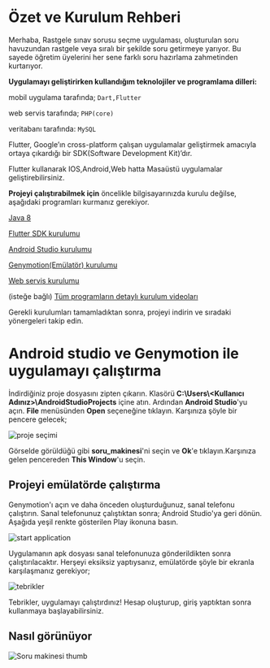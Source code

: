 # Özet ve Kurulum Rehberi

Merhaba, Rastgele sınav sorusu seçme uygulaması, oluşturulan soru havuzundan rastgele veya sıralı bir şekilde soru getirmeye yarıyor. Bu sayede öğretim üyelerini her sene farklı soru hazırlama zahmetinden kurtarıyor. 

**Uygulamayı geliştirirken kullandığım teknolojiler ve programlama dilleri:**

mobil uygulama tarafında; `Dart,Flutter`

web servis tarafında; `PHP(core)`

veritabanı tarafında: `MySQL`

Flutter, Google’ın cross-platform çalışan uygulamalar geliştirmek amacıyla ortaya çıkardığı bir SDK(Software Development Kit)’dır.

Flutter kullanarak IOS,Android,Web hatta Masaüstü uygulamalar geliştirebilirsiniz.

**Projeyi çalıştırabilmek için** öncelikle bilgisayarınızda kurulu değilse, aşağıdaki programları kurmanız gerekiyor.


[Java 8](https://www.oracle.com/tr/java/technologies/javase/javase-jdk8-downloads.html)

[Flutter SDK kurulumu](https://flutter.dev/docs/get-started/install)

[Android Studio kurulumu](https://flutter.dev/docs/get-started/editor)

[Genymotion(Emülatör) kurulumu](https://www.youtube.com/watch?v=ci8gCf5rd1Q)

[Web servis kurulumu](https://github.com/berkayismus/PSWS#%C3%B6zet-ve-kurulum-rehberi)

(isteğe bağlı) [Tüm programların detaylı kurulum videoları](https://www.youtube.com/watch?v=nJ8PBr1hyQ8&list=PLSg_-k7KzeO_cbv7LhF5zLNY-_JhT_ZX4)


Gerekli kurulumları tamamladıktan sonra, projeyi indirin ve sıradaki yönergeleri takip edin.

# Android studio ve Genymotion ile uygulamayı çalıştırma

İndirdiğiniz proje dosyasını zipten çıkarın. Klasörü **C:\Users\\<Kullanıcı Adınız>\AndroidStudioProjects** içine atın. Ardından **Android Studio**'yu açın.
**File** menüsünden **Open** seçeneğine tıklayın. Karşınıza şöyle bir pencere gelecek;

![proje seçimi](https://linkpicture.com/q/Ekran-Al%C4%B1nt%C4%B1s%C4%B1_35.jpg)

Görselde görüldüğü gibi **soru_makinesi**'ni seçin ve **Ok**'e tıklayın.Karşınıza gelen pencereden **This Window**'u seçin.


## Projeyi emülatörde çalıştırma

Genymotion'ı açın ve daha önceden oluşturduğunuz, sanal telefonu çalıştırın. Sanal telefonunuz çalıştıktan sonra; Android Studio'ya geri dönün.
Aşağıda yeşil renkte gösterilen Play ikonuna basın. 

![start application](https://www.linkpicture.com/q/Ekran-Al%C4%B1nt%C4%B1s%C4%B1_36.jpg)

Uygulamanın apk dosyası sanal telefonunuza gönderildikten sonra çalıştırılacaktır. Herşeyi eksiksiz yaptıysanız, emülatörde şöyle bir ekranla karşılaşmanız gerekiyor;

![tebrikler](https://www.linkpicture.com/q/Ekran-Al%C4%B1nt%C4%B1s%C4%B1_37.jpg)

Tebrikler, uygulamayı çalıştırdınız! Hesap oluşturup, giriş yaptıktan sonra kullanmaya başlayabilirsiniz.

## Nasıl görünüyor

![Soru makinesi thumb](https://www.linkpicture.com/q/soru-makinesi-20200916135446.gif)
